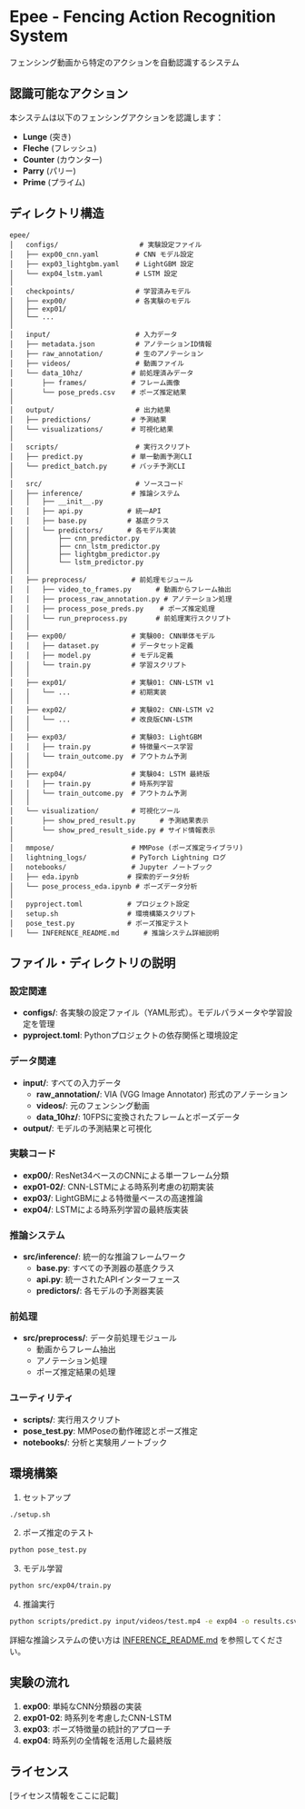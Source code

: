 # Epee - Fencing Action Recognition System

フェンシング動画から特定のアクションを自動認識するシステム

## 認識可能なアクション

本システムは以下のフェンシングアクションを認識します：
- **Lunge** (突き)
- **Fleche** (フレッシュ)
- **Counter** (カウンター)
- **Parry** (パリー)
- **Prime** (プライム)

## ディレクトリ構造

```
epee/
│   configs/                    # 実験設定ファイル
│   ├── exp00_cnn.yaml         # CNN モデル設定
│   ├── exp03_lightgbm.yaml    # LightGBM 設定
│   └── exp04_lstm.yaml        # LSTM 設定
│
│   checkpoints/               # 学習済みモデル
│   ├── exp00/                 # 各実験のモデル
│   ├── exp01/
│   └── ...
│
│   input/                     # 入力データ
│   ├── metadata.json          # アノテーションID情報
│   ├── raw_annotation/        # 生のアノテーション
│   ├── videos/                # 動画ファイル
│   └── data_10hz/            # 前処理済みデータ
│       ├── frames/           # フレーム画像
│       └── pose_preds.csv    # ポーズ推定結果
│
│   output/                    # 出力結果
│   ├── predictions/          # 予測結果
│   └── visualizations/       # 可視化結果
│
│   scripts/                   # 実行スクリプト
│   ├── predict.py            # 単一動画予測CLI
│   └── predict_batch.py      # バッチ予測CLI
│
│   src/                       # ソースコード
│   ├── inference/            # 推論システム
│   │   ├── __init__.py
│   │   ├── api.py           # 統一API
│   │   ├── base.py          # 基底クラス
│   │   └── predictors/      # 各モデル実装
│   │       ├── cnn_predictor.py
│   │       ├── cnn_lstm_predictor.py
│   │       ├── lightgbm_predictor.py
│   │       └── lstm_predictor.py
│   │
│   ├── preprocess/           # 前処理モジュール
│   │   ├── video_to_frames.py      # 動画からフレーム抽出
│   │   ├── process_raw_annotation.py # アノテーション処理
│   │   ├── process_pose_preds.py    # ポーズ推定処理
│   │   └── run_preprocess.py       # 前処理実行スクリプト
│   │
│   ├── exp00/                # 実験00: CNN単体モデル
│   │   ├── dataset.py        # データセット定義
│   │   ├── model.py          # モデル定義
│   │   └── train.py          # 学習スクリプト
│   │
│   ├── exp01/                # 実験01: CNN-LSTM v1
│   │   └── ...               # 初期実装
│   │
│   ├── exp02/                # 実験02: CNN-LSTM v2
│   │   └── ...               # 改良版CNN-LSTM
│   │
│   ├── exp03/                # 実験03: LightGBM
│   │   ├── train.py          # 特徴量ベース学習
│   │   └── train_outcome.py  # アウトカム予測
│   │
│   ├── exp04/                # 実験04: LSTM 最終版
│   │   ├── train.py          # 時系列学習
│   │   └── train_outcome.py  # アウトカム予測
│   │
│   └── visualization/        # 可視化ツール
│       ├── show_pred_result.py      # 予測結果表示
│       └── show_pred_result_side.py # サイド情報表示
│
│   mmpose/                   # MMPose (ポーズ推定ライブラリ)
│   lightning_logs/           # PyTorch Lightning ログ
│   notebooks/                # Jupyter ノートブック
│   ├── eda.ipynb            # 探索的データ分析
│   └── pose_process_eda.ipynb # ポーズデータ分析
│
│   pyproject.toml           # プロジェクト設定
│   setup.sh                 # 環境構築スクリプト
│   pose_test.py             # ポーズ推定テスト
│   └── INFERENCE_README.md      # 推論システム詳細説明
```

## ファイル・ディレクトリの説明

### 設定関連
- **configs/**: 各実験の設定ファイル（YAML形式）。モデルパラメータや学習設定を管理
- **pyproject.toml**: Pythonプロジェクトの依存関係と環境設定

### データ関連
- **input/**: すべての入力データ
  - **raw_annotation/**: VIA (VGG Image Annotator) 形式のアノテーション
  - **videos/**: 元のフェンシング動画
  - **data_10hz/**: 10FPSに変換されたフレームとポーズデータ
- **output/**: モデルの予測結果と可視化

### 実験コード
- **exp00/**: ResNet34ベースのCNNによる単一フレーム分類
- **exp01-02/**: CNN-LSTMによる時系列考慮の初期実装
- **exp03/**: LightGBMによる特徴量ベースの高速推論
- **exp04/**: LSTMによる時系列学習の最終版実装

### 推論システム
- **src/inference/**: 統一的な推論フレームワーク
  - **base.py**: すべての予測器の基底クラス
  - **api.py**: 統一されたAPIインターフェース
  - **predictors/**: 各モデルの予測器実装

### 前処理
- **src/preprocess/**: データ前処理モジュール
  - 動画からフレーム抽出
  - アノテーション処理
  - ポーズ推定結果の処理

### ユーティリティ
- **scripts/**: 実行用スクリプト
- **pose_test.py**: MMPoseの動作確認とポーズ推定
- **notebooks/**: 分析と実験用ノートブック

## 環境構築

1. セットアップ
```bash
./setup.sh
```

2. ポーズ推定のテスト
```bash
python pose_test.py
```

3. モデル学習
```bash
python src/exp04/train.py
```

4. 推論実行
```bash
python scripts/predict.py input/videos/test.mp4 -e exp04 -o results.csv
```

詳細な推論システムの使い方は [INFERENCE_README.md](INFERENCE_README.md) を参照してください。

## 実験の流れ

1. **exp00**: 単純なCNN分類器の実装
2. **exp01-02**: 時系列を考慮したCNN-LSTM
3. **exp03**: ポーズ特徴量の統計的アプローチ
4. **exp04**: 時系列の全情報を活用した最終版

## ライセンス

[ライセンス情報をここに記載]